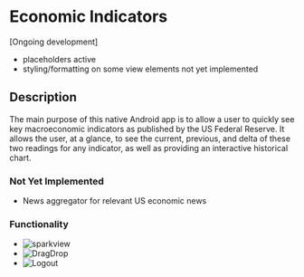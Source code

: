 # Economic Indicators 
[Ongoing development]
- placeholders active
- styling/formatting on some view elements not yet implemented

## Description

The main purpose of this native Android app is to allow a user to quickly see key macroeconomic indicators as published by the US Federal Reserve. It allows the user, at a glance, to see the current, previous, and delta of these two readings for any indicator, as well as providing an interactive historical chart.

### Not Yet Implemented
- News aggregator for relevant US economic news

### Functionality
- ![sparkview](https://github.com/andrewvanvo/EconomicIndicators/assets/74743825/fd0a7ccc-9655-4169-a6ad-27ab7fad15e8)
- ![DragDrop](https://github.com/andrewvanvo/EconomicIndicators/assets/74743825/3397d858-481e-4b40-808c-740a3d9a0ebf)
- ![Logout](https://github.com/andrewvanvo/EconomicIndicators/assets/74743825/1addbc6f-5abf-4e40-bbb1-fffb3510069b)



